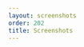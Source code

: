 ```yaml
---
layout: screenshots
order: 202
title: Screenshots
---
```

  <a href="/resources/remmina-plugin-rustdesk/archive/latest/english/general.png"
    data-caption="Basic settings"></a>
